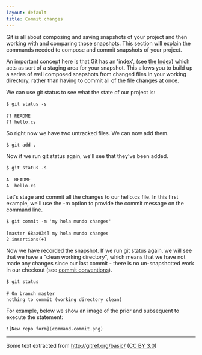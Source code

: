 ```yaml
---
layout: default
title: Commit changes
---
```


Git is all about composing and saving snapshots of your project and then working 
with and comparing those snapshots. This section will explain the commands 
needed to compose and commit snapshots of your project.

An important concept here is that Git has an 'index', (see [the Index]) which 
acts as sort of a staging area for your snapshot. This allows you to build up a 
series of well composed snapshots from changed files in your working directory, 
rather than having to commit all of the file changes at once.

We can use git status to see what the state of our project is:

    $ git status -s
	
    ?? README
    ?? hello.cs

So right now we have two untracked files. We can now add them.

    $ git add .
	
Now if we run git status again, we'll see that they've been added.

    $ git status -s
	
    A  README
    A  hello.cs

Let's stage and commit all the changes to our hello.cs file. In this first 
example, we'll use the -m option to provide the commit message on the command 
line.

    $ git commit -m 'my hola mundo changes'
	
    [master 68aa034] my hola mundo changes
    2 insertions(+)
	
Now we have recorded the snapshot. If we run git status again, we will see that 
we have a "clean working directory", which means that we have not made any 
changes since our last commit - there is no un-snapshotted work in our checkout 
(see [commit conventions]).

    $ git status

	# On branch master
    nothing to commit (working directory clean)

For example, below we show an image of the prior and subsequent to execute 
the statement:

	![New repo form](command-commit.png)
	
---

Some text extracted from <http://gitref.org/basic/> ([CC BY 3.0](https://github.com/git/git-reference/blob/gh-pages/LICENSE.md))

[the Index]: /migration-to-git/2-concepts/the-index.html
[commit conventions]: /migration-to-git/3-working-with-git/commit-conventions.html